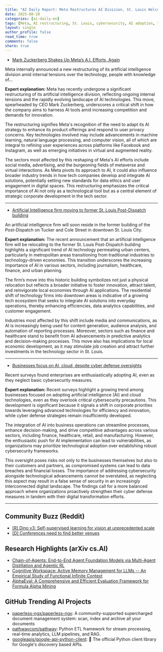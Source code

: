 ```yaml
---
title: "AI Daily Report: Meta Restructures AI Division, St. Louis Welcomes New AI Firm, Cybersecurity Risks Amid AI Adoption (2025-08-20)"
date: 2025-08-20
categories: [ai-daily-en]
tags: [Meta, AI restructuring, St. Louis, cybersecurity, AI adoption, technology, business]
layout: single
author_profile: false
read_time: true
comments: false
share: true
---
```

- [Mark Zuckerberg Shakes Up Meta’s A.I. Efforts, Again](https://www.nytimes.com/2025/08/19/technology/mark-zuckerberg-meta-ai.html)

Meta internally announced a new restructuring of its artificial intelligence division amid internal tensions over the technology, people with knowledge of...

**Expert explanation:**
Meta has recently undergone a significant restructuring of its artificial intelligence division, reflecting ongoing internal tensions and the rapidly evolving landscape of AI technologies. This move, spearheaded by CEO Mark Zuckerberg, underscores a critical shift in how the company aims to harness AI tools amid increasing competition and demands for innovation.

The restructuring signifies Meta's recognition of the need to adapt its AI strategy to enhance its product offerings and respond to user privacy concerns. Key technologies involved may include advancements in machine learning, natural language processing, and computer vision, all of which are integral to refining user experiences across platforms like Facebook and Instagram, as well as emerging initiatives in virtual and augmented reality.

The sectors most affected by this reshaping of Meta's AI efforts include social media, advertising, and the burgeoning fields of metaverse and virtual interactions. As Meta pivots its approach to AI, it could also influence broader industry trends in how tech companies develop and integrate AI solutions, potentially setting new standards for data ethics and user engagement in digital spaces. This restructuring emphasizes the critical importance of AI not only as a technological tool but as a central element of strategic corporate development in the tech sector.

---
- [Artificial Intelligence firm moving to former St. Louis Post-Dispatch building](https://www.firstalert4.com/2025/08/20/artificial-intelligence-firm-moving-former-st-louis-post-dispatch-building/)

An artificial intelligence firm will soon reside in the former building of the Post-Dispatch on Tucker and Cole Street in downtown St. Louis City.

**Expert explanation:**
The recent announcement that an artificial intelligence firm will be relocating to the former St. Louis Post-Dispatch building highlights a significant trend of AI technology permeating urban centers, particularly in metropolitan areas transitioning from traditional industries to technology-driven economies. This transition underscores the increasing importance of AI in various sectors, including journalism, healthcare, finance, and urban planning.

The firm’s move into this historic building symbolizes not just a physical relocation but reflects a broader initiative to foster innovation, attract talent, and reinvigorate local economies through AI applications. The residential shift of technology firms into downtown areas is indicative of a growing tech ecosystem that seeks to integrate AI solutions into everyday operations, thereby enhancing efficiencies, data analytics capabilities, and customer engagement.

Industries most affected by this shift include media and communications, as AI is increasingly being used for content generation, audience analysis, and automation of reporting processes. Moreover, sectors such as finance and healthcare stand to benefit from AI advancements in predictive analytics and decision-making processes. This move also has implications for local economic development, as it may stimulate job creation and attract further investments in the technology sector in St. Louis.

---
- [Businesses focus on AI, cloud, despite cyber defense oversights](https://www.cybersecuritydive.com/news/proactive-cyber-defense-artificial-intelligence-unisys/757968/)

Recent surveys found enterprises are enthusiastically adopting AI, even as they neglect basic cybersecurity measures.

**Expert explanation:**
Recent surveys highlight a growing trend among businesses focused on adopting artificial intelligence (AI) and cloud technologies, even as they overlook critical cybersecurity precautions. This development is significant because it signals a shift in corporate priorities towards leveraging advanced technologies for efficiency and innovation, while cyber defense strategies remain insufficiently developed.

The integration of AI into business operations can streamline processes, enhance decision-making, and drive competitive advantages across various sectors, including finance, healthcare, retail, and manufacturing. However, the enthusiastic push for AI implementation can lead to vulnerabilities, as organizations may prioritize technological adoption over establishing robust cybersecurity frameworks.

This oversight poses risks not only to the businesses themselves but also to their customers and partners, as compromised systems can lead to data breaches and financial losses. The importance of addressing cybersecurity alongside technological advancements cannot be overstated, as neglecting this aspect may result in a false sense of security in an increasingly interconnected digital landscape. The findings call for a more balanced approach where organizations proactively strengthen their cyber defense measures in tandem with their digital transformation efforts.

---

## Community Buzz (Reddit)
- [[R] Dino v3: Self-supervised learning for vision at unprecedented scale](https://www.reddit.com/r/MachineLearning/comments/1ms9d2u/r_dino_v3_selfsupervised_learning_for_vision_at/)
- [[D] Conferences need to find better venues](https://www.reddit.com/r/MachineLearning/comments/1mtfikh/d_conferences_need_to_find_better_venues/)

## Research Highlights (arXiv cs.AI)
- [Chain-of-Agents: End-to-End Agent Foundation Models via Multi-Agent Distillation and Agentic RL](https://arxiv.org/abs/2508.13167)
- [Cognitive Workspace: Active Memory Management for LLMs -- An Empirical Study of Functional Infinite Context](https://arxiv.org/abs/2508.13171)
- [AlphaEval: A Comprehensive and Efficient Evaluation Framework for Formula Alpha Mining](https://arxiv.org/abs/2508.13174)

## GitHub Trending AI Projects
- [paperless-ngx/paperless-ngx](paperless-ngx/paperless-ngx): A community-supported supercharged document management system: scan, index and archive all your documents
- [pathwaycom/pathway](pathwaycom/pathway): Python ETL framework for stream processing, real-time analytics, LLM pipelines, and RAG.
- [googleapis/google-api-python-client](googleapis/google-api-python-client): 🐍 The official Python client library for Google's discovery based APIs.
